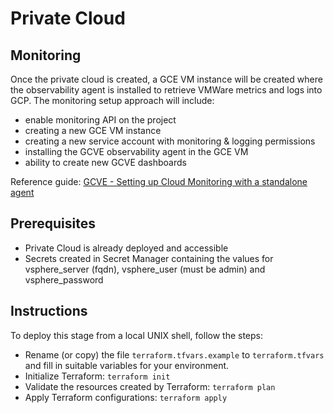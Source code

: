 # Private Cloud

## Monitoring

Once the private cloud is created, a GCE VM instance will be created where the observability agent is installed to retrieve VMWare metrics and logs into GCP. 
The monitoring setup approach will include:
- enable monitoring API on the project
- creating a new GCE VM instance
- creating a new service account with monitoring & logging permissions
- installing the GCVE observability agent in the GCE VM
- ability to create new GCVE dashboards

Reference guide: [GCVE - Setting up Cloud Monitoring with a standalone agent](https://cloud.google.com/vmware-engine/docs/environment/howto-cloud-monitoring-standalone)

## Prerequisites

 * Private Cloud is already deployed and accessible
 * Secrets created in Secret Manager containing the values for vsphere_server (fqdn), vsphere_user (must be admin) and vsphere_password

## Instructions

To deploy this stage from a local UNIX shell, follow the steps:
 * Rename (or copy) the file `terraform.tfvars.example` to `terraform.tfvars` and fill in suitable variables for your environment.
 * Initialize Terraform: `terraform init`
 * Validate the resources created by Terraform: `terraform plan`
 * Apply Terraform configurations: `terraform apply`
